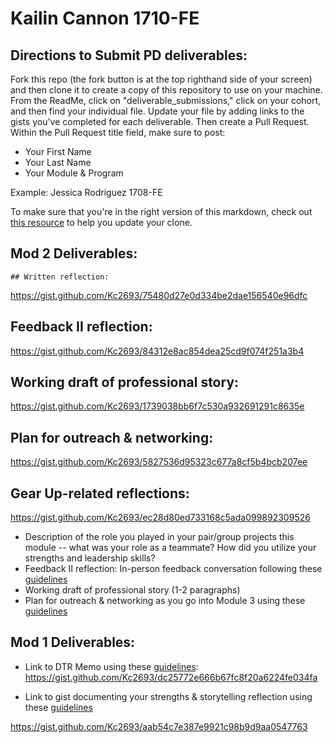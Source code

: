 # Kailin Cannon 1710-FE

## Directions to Submit PD deliverables:
Fork this repo (the fork button is at the top righthand side of your screen) and then clone it to create a copy of this repository to use on your machine. From the ReadMe, click on "deliverable_submissions," click on your cohort, and then find your individual file. Update your file by adding links to the gists you've completed for each deliverable. Then create a Pull Request. Within the Pull Request title field, make sure to post:

* Your First Name
* Your Last Name
* Your Module & Program

Example: Jessica Rodriguez 1708-FE

To make sure that you're in the right version of this markdown, check out [this resource](https://help.github.com/articles/configuring-a-remote-for-a-fork/) to help you update your clone.

## Mod 2 Deliverables:

  
    ## Written reflection:  
https://gist.github.com/Kc2693/75480d27e0d334be2dae156540e96dfc
## Feedback II reflection:  
https://gist.github.com/Kc2693/84312e8ac854dea25cd9f074f251a3b4
## Working draft of professional story: 
https://gist.github.com/Kc2693/1739038bb6f7c530a932691291c8635e
## Plan for outreach & networking:  
https://gist.github.com/Kc2693/5827536d95323c677a8cf5b4bcb207ee
## Gear Up-related reflections:  
https://gist.github.com/Kc2693/ec28d80ed733168c5ada099892309526
 * Description of the role you played in your pair/group projects this module -- what was your role as a teammate? How did you utilize your strengths and leadership skills?
* Feedback II reflection: In-person feedback conversation following these [guidelines](https://github.com/turingschool/career-development-curriculum/blob/master/module_two/feedback_conversation_reflection_guidelines.md)
* Working draft of professional story (1-2 paragraphs)
* Plan for outreach & networking as you go into Module 3 using these [guidelines](https://github.com/turingschool/career-development-curriculum/blob/master/module_two/outreach_networking_guidelines.md)

## Mod 1 Deliverables:
* Link to DTR Memo using these [guidelines](https://github.com/turingschool/career-development-curriculum/blob/master/module_one/dtr_guidelines_memo.md):
https://gist.github.com/Kc2693/dc25772e666b67fc8f20a6224fe034fa


* Link to gist documenting your strengths & storytelling reflection using these [guidelines](https://github.com/turingschool/career-development-curriculum/blob/master/module_one/strengths_storytelling_reflection.md)

https://gist.github.com/Kc2693/aab54c7e387e9921c98b9d9aa0547763
